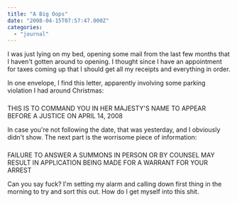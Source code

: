 ```yaml
---
title: "A Big Oops"
date: "2008-04-15T07:57:47.000Z"
categories: 
  - "journal"
---
```


I was just lying on my bed, opening some mail from the last few months that I haven't gotten around to opening. I thought since I have an appointment for taxes coming up that I should get all my receipts and everything in order.

In one envelope, I find this letter, apparently involving some parking violation I had around Christmas:

### 

THIS IS TO COMMAND YOU IN HER MAJESTY'S NAME TO APPEAR BEFORE A JUSTICE ON APRIL 14, 2008

In case you're not following the date, that was yesterday, and I obviously didn't show. The next part is the worrisome piece of information:

### 

FAILURE TO ANSWER A SUMMONS IN PERSON OR BY COUNSEL MAY RESULT IN APPLICATION BEING MADE FOR A WARRANT FOR YOUR ARREST

Can you say fuck? I'm setting my alarm and calling down first thing in the morning to try and sort this out. How do I get myself into this shit.
